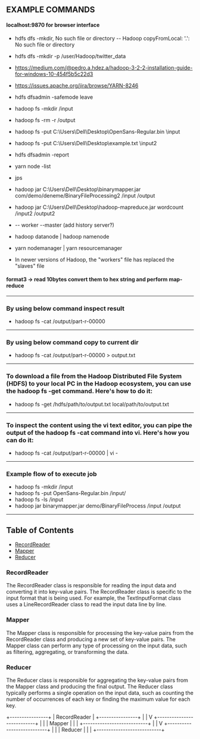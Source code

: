 ## EXAMPLE COMMANDS

#### localhost:9870 for browser interface
* hdfs dfs -mkdir, No such file or directory -- Hadoop copyFromLocal: '.': No such file or directory
* hdfs dfs -mkdir -p /user/Hadoop/twitter_data 

* https://medium.com/@pedro.a.hdez.a/hadoop-3-2-2-installation-guide-for-windows-10-454f5b5c22d3

* https://issues.apache.org/jira/browse/YARN-8246

* hdfs dfsadmin -safemode leave

* hadoop fs -mkdir /input
* hadoop fs -rm -r /output
* hadoop fs -put C:\Users\Dell\Desktop\OpenSans-Regular.bin \input
* hadoop fs -put C:\Users\Dell\Desktop\example.txt \input2

* hdfs dfsadmin -report
* yarn node -list
* jps
* hadoop jar C:\Users\Dell\Desktop\binarymapper.jar com/demo/deneme/BinaryFileProcessing2 /input /output
* hadoop jar C:\Users\Dell\Desktop\hadoop-mapreduce.jar wordcount /input2 /output2



* -- worker          --master  (add history server?)
* hadoop datanode  |  hadoop namenode
* yarn nodemanager |  yarn resourcemanager

* In newer versions of Hadoop, the "workers" file has replaced the "slaves" file

#### format3 -> read 10bytes convert them to hex string and perform map-reduce

<hr>

### By using below command inspect result
* hadoop fs -cat /output/part-r-00000
<hr>

### By using below command copy to current dir
* hadoop fs -cat /output/part-r-00000 > output.txt
<hr>

### To download a file from the Hadoop Distributed File System (HDFS) to your local PC in the Hadoop ecosystem, you can use the hadoop fs -get command. Here's how to do it:
* hadoop fs -get /hdfs/path/to/output.txt local/path/to/output.txt
<hr>

### To inspect the content using the vi text editor, you can pipe the output of the hadoop fs -cat command into vi. Here's how you can do it:
* hadoop fs -cat /output/part-r-00000 | vi -
<hr>

### Example flow of to execute job
* hadoop fs -mkdir /input
* hadoop fs -put OpenSans-Regular.bin /input/
* hadoop fs -ls /input
* hadoop jar binarymapper.jar demo/BinaryFileProcess /input /output


<hr>

## Table of Contents
- [RecordReader](#recordreader)
- [Mapper](#mapper)
- [Reducer](#reducer)


### RecordReader

The RecordReader class is responsible for reading the input data and converting it into key-value pairs. The RecordReader class is specific to the input format that is being used. For example, the TextInputFormat class uses a LineRecordReader class to read the input data line by line.

### Mapper

 The Mapper class is responsible for processing the key-value pairs from the RecordReader class and producing a new set of key-value pairs. The Mapper class can perform any type of processing on the input data, such as filtering, aggregating, or transforming the data.

### Reducer

The Reducer class is responsible for aggregating the key-value pairs from the Mapper class and producing the final output. The Reducer class typically performs a single operation on the input data, such as counting the number of occurrences of each key or finding the maximum value for each key.



 +----------------+
                               |  RecordReader  |
                               +----------------+
                                    |
                                    |
                                    V
                       +---------------------------+
                       |                           |
                       |            Mapper            |
                       |                           |
                       +---------------------------+
                                    |
                                    |
                                    V
                       +---------------------------+
                       |                           |
                       |            Reducer            |
                       |                           |
                       +---------------------------+